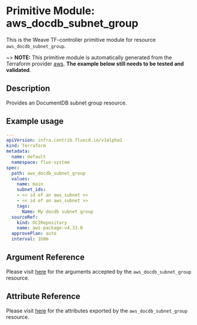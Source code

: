 
# Primitive Module: aws_docdb_subnet_group

This is the Weave TF-controller primitive module for resource `aws_docdb_subnet_group`.

~> **NOTE:** This primitive module is automatically generated from the Terraform provider [aws](https://registry.terraform.io/providers/hashicorp/aws/latest/docs/resources/aws_docdb_subnet_group). **The example below still needs to be tested and validated**.

## Description

Provides an DocumentDB subnet group resource.

## Example usage

```yaml
---
apiVersion: infra.contrib.fluxcd.io/v1alpha1
kind: Terraform
metadata:
  name: default
  namespace: flux-system
spec:
  path: aws_docdb_subnet_group
  values:
    name: main
    subnet_ids:
    - << id of an aws_subnet >>
    - << id of an aws_subnet >>
    tags:
      Name: My docdb subnet group
  sourceRef:
    kind: OCIRepository
    name: aws-package-v4.33.0
  approvePlan: auto
  interval: 1h0m
```

## Argument Reference

Please visit [here](https://registry.terraform.io/providers/hashicorp/aws/4.33.0/docs/resources/iam_policy#argument-reference) for the arguments accepted by the `aws_docdb_subnet_group` resource.

## Attribute Reference

Please visit [here](https://registry.terraform.io/providers/hashicorp/aws/4.33.0/docs/resources/iam_policy#attributes-reference) for the attributes exported by the `aws_docdb_subnet_group` resource.
